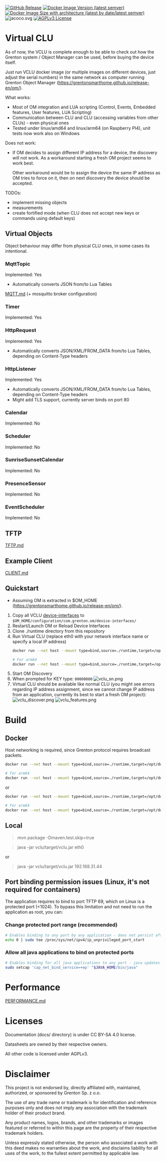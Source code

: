 [![GitHub Release](https://img.shields.io/github/v/release/psobiech/opengr8on?label=release)](https://github.com/psobiech/opengr8on/releases)
[![Docker Image Version (latest semver)](https://img.shields.io/docker/v/psobiech/opengr8on?sort=semver&label=docker%20version)](https://github.com/psobiech/opengr8on/pkgs/container/opengr8on)
[![Docker Image Size with architecture (latest by date/latest semver)](https://img.shields.io/docker/image-size/psobiech/opengr8on?label=docker%20size)](https://github.com/psobiech/opengr8on/pkgs/container/opengr8on)
![jacoco.svg](badges%2Fjacoco.svg)
[![AGPLv3 License](https://img.shields.io/badge/license-AGPL-blue.svg)](http://www.gnu.org/licenses/agpl-3.0)

# Virtual CLU

As of now, the VCLU is complete enough to be able to check out how the Grenton system / Object Manager can be used, before buying the device itself.

Just run VCLU docker image (or multiple images on different devices, just adjust the serial numbers) in the same network as computer running Grenton Object
Manager (https://grentonsmarthome.github.io/release-en/om/).

What works:

- Most of OM integration and LUA scripting (Control, Events, Embedded features, User features, LUA Scripting)
- Communication between CLU and CLU (accessing variables from other CLUs) - even physical ones
- Tested under linux/amd64 and linux/arm64 (on Raspberry PI4), unit tests now work also on Windows

Does not work:

- If OM decides to assign different IP address for a device, the discovery will not work. As a workaround starting a fresh OM project seems to work best. 

  Other workaround would be to assign the device the same IP address as OM tries to force on it, then on next discovery the device should be accepted.

TODOs:

- implement missing objects
- measurements
- create fortified mode (when CLU does not accept new keys or commands using default keys)

## Virtual Objects

Object behaviour may differ from physical CLU ones, in some cases its intentional. 

### MqttTopic

Implemented: Yes

* Automatically converts JSON from/to Lua Tables

[MQTT.md](modules/MQTT.md) (+ mosquitto broker configuration)

### Timer

Implemented: Yes

### HttpRequest

Implemented: Yes

* Automatically converts JSON/XML/FROM_DATA from/to Lua Tables, depending on Content-Type headers

### HttpListener

Implemented: Yes

* Automatically converts JSON/XML/FROM_DATA from/to Lua Tables, depending on Content-Type headers
* Might add TLS support, currently server binds on port 80

### Calendar

Implemented: No

### Scheduler

Implemented: No

### SunriseSunsetCalendar

Implemented: No

### PresenceSensor

Implemented: No

### EventScheduler

Implemented: No

## TFTP

[TFTP.md](modules%2FTFTP.md)

## Example Client

[CLIENT.md](modules%2FCLIENT.md)

## Quickstart

* Assuming OM is extracted in $OM_HOME (https://grentonsmarthome.github.io/release-en/om/).

1. Copy all VCLU [device-interfaces](runtime%2Fdevice-interfaces) to `$OM_HOME/configuration/com.grenton.om/device-interfaces/`
1. Restart/Launch OM or Reload Device Interfaces
1. Clone ./runtime directory from this repository
1. Run Virtual CLU (replace eth0 with your network interface name or specify a local IP address)
   ```bash
   docker run --net host --mount type=bind,source=./runtime,target=/opt/docker/runtime ghcr.io/psobiech/opengr8on-linux-amd64:latest eth0
   
   # For arm64
   docker run --net host --mount type=bind,source=./runtime,target=/opt/docker/runtime ghcr.io/psobiech/opengr8on-linux-arm64:latest eth0
   ``` 
1. Start OM Discovery
1. When prompted for KEY type: `00000000`
   ![vclu_sn.png](docs%2Fimg%2Fvclu_sn.png)
1. Virtual CLU should be available like normal CLU (you might see errors regarding IP address assignment, since we cannot change IP address from an application, currently its best to start a fresh OM project):
   ![vclu_discover.png](docs%2Fimg%2Fvclu_discover.png)
   ![vclu_features.png](docs%2Fimg%2Fvclu_features.png)

# Build

## Docker

Host networking is required, since Grenton protocol requires broadcast packets. 

```bash
docker run --net host --mount type=bind,source=./runtime,target=/opt/docker/runtime ghcr.io/psobiech/opengr8on-linux-amd64:latest eth0

# for arm64
docker run --net host --mount type=bind,source=./runtime,target=/opt/docker/runtime ghcr.io/psobiech/opengr8on-linux-arm64:latest eth0
```

or

```bash
docker run --net host --mount type=bind,source=./runtime,target=/opt/docker/runtime ghcr.io/psobiech/opengr8on-linux-amd64:latest 192.168.31.44

# for arm64
docker run --net host --mount type=bind,source=./runtime,target=/opt/docker/runtime ghcr.io/psobiech/opengr8on-linux-arm64:latest 192.168.31.44
```

## Local

> mvn package -Dmaven.test.skip=true

> java -jar vclu/target/vclu.jar eth0

or

> java -jar vclu/target/vclu.jar 192.168.31.44

## Port binding permission issues (Linux, it's not required for containers)

The application requires to bind to port TFTP 69, which on Linux is a protected port (<1024).
To bypass this limitation and not need to run the application as root, you can:

### Change protected port range (recommended)

```bash
# Enables binding to any port by any application - does not persist after reboot
echo 0 | sudo tee /proc/sys/net/ipv4/ip_unprivileged_port_start
```

### Allow all java applications to bind on protected ports

```bash
# Enables binding for all java applications to any port - java updates will clear the flag
sudo setcap 'cap_net_bind_service=+ep' "$JAVA_HOME/bin/java"
```

# Performance
[PERFORMANCE.md](modules%2FPERFORMANCE.md)

# Licenses

Documentation (docs/ directory) is under CC BY-SA 4.0 license.

Datasheets are owned by their respective owners.

All other code is licensed under AGPLv3.

# Disclaimer

This project is not endorsed by, directly affiliated with, maintained, authorized, or sponsored by Grenton Sp. z o.o.

The use of any trade name or trademark is for identification and reference purposes only and does not imply any association with the trademark holder of their
product brand.

Any product names, logos, brands, and other trademarks or images featured or referred to within this page are the property of their respective trademark
holders.

Unless expressly stated otherwise, the person who associated a work with this deed makes no warranties about the work, and disclaims liability for all uses of
the work, to the fullest extent permitted by applicable law.
